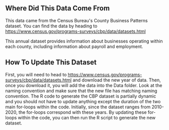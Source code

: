 ## Where Did This Data Come From

This data came from the Census Bureau's County Business Patterns dataset. You can find the data by heading to https://www.census.gov/programs-surveys/cbp/data/datasets.html

This annual dataset provides information about businesses operating within each county, including information about payroll and employment.

## How To Update This Dataset

First, you will need to head to https://www.census.gov/programs-surveys/cbp/data/datasets.html and download the new year of data. Then, once you download it, you will add the data into 
the Data folder. Look at the naming convention and make sure that the new file has matching naming convention. The R code to generate the CBP dataset is partially dynamic and 
you should not have to update anything except the duration of the two main for-loops within the code. Initially, since the dataset ranges from 2010-2020, the for-loops correspond with these years. 
By updating these for-loops within the code, you can then run the R script to generate the new dataset.
